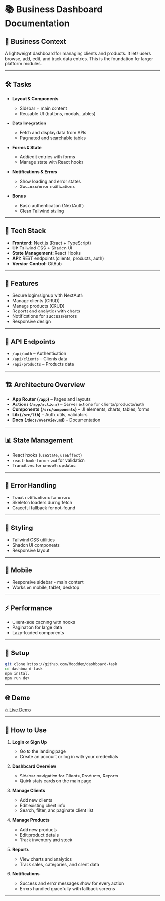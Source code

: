 # 📚 Business Dashboard Documentation

## 📖 Business Context

A lightweight dashboard for managing clients and products.
It lets users browse, add, edit, and track data entries.
This is the foundation for larger platform modules.

---

## 🛠️ Tasks

* **Layout & Components**

  * Sidebar + main content
  * Reusable UI (buttons, modals, tables)

* **Data Integration**

  * Fetch and display data from APIs
  * Paginated and searchable tables

* **Forms & State**

  * Add/edit entries with forms
  * Manage state with React hooks

* **Notifications & Errors**

  * Show loading and error states
  * Success/error notifications

* **Bonus**

  * Basic authentication (NextAuth)
  * Clean Tailwind styling

---

## 🧰 Tech Stack

* **Frontend:** Next.js (React + TypeScript)
* **UI:** Tailwind CSS + Shadcn UI
* **State Management:** React Hooks
* **API:** REST endpoints (clients, products, auth)
* **Version Control:** GitHub

---

## 📑 Features

* Secure login/signup with NextAuth
* Manage clients (CRUD)
* Manage products (CRUD)
* Reports and analytics with charts
* Notifications for success/errors
* Responsive design

---

## 🔌 API Endpoints

* `/api/auth` – Authentication
* `/api/clients` – Clients data
* `/api/products` – Products data

---

## 🏗️ Architecture Overview

* **App Router (`/app`)** – Pages and layouts
* **Actions (`/app/actions`)** – Server actions for clients/products/auth
* **Components (`/src/components`)** – UI elements, charts, tables, forms
* **Lib (`/src/lib`)** – Auth, utils, validators
* **Docs (`/docs/overview.md`)** – Documentation

---

## 📊 State Management

* React hooks (`useState`, `useEffect`)
* `react-hook-form` + `zod` for validation
* Transitions for smooth updates

---

## 🐛 Error Handling

* Toast notifications for errors
* Skeleton loaders during fetch
* Graceful fallback for not-found

---

## 🎨 Styling

* Tailwind CSS utilities
* Shadcn UI components
* Responsive layout

---

## 📱 Mobile

* Responsive sidebar + main content
* Works on mobile, tablet, desktop

---

## ⚡ Performance

* Client-side caching with hooks
* Pagination for large data
* Lazy-loaded components

---

## 📝 Setup

```bash
git clone https://github.com/Mooddex/dashboard-task
cd dashboard-task
npm install
npm run dev
```

---

## 🌐 Demo

[🔥 Live Demo](https://dashboard-task-murex.vercel.app)

---


## 🚀 How to Use

1. **Login or Sign Up**

   * Go to the landing page
   * Create an account or log in with your credentials

2. **Dashboard Overview**

   * Sidebar navigation for Clients, Products, Reports
   * Quick stats cards on the main page

3. **Manage Clients**

   * Add new clients
   * Edit existing client info
   * Search, filter, and paginate client list

4. **Manage Products**

   * Add new products
   * Edit product details
   * Track inventory and stock

5. **Reports**

   * View charts and analytics
   * Track sales, categories, and client data

6. **Notifications**

   * Success and error messages show for every action
   * Errors handled gracefully with fallback screens

---
